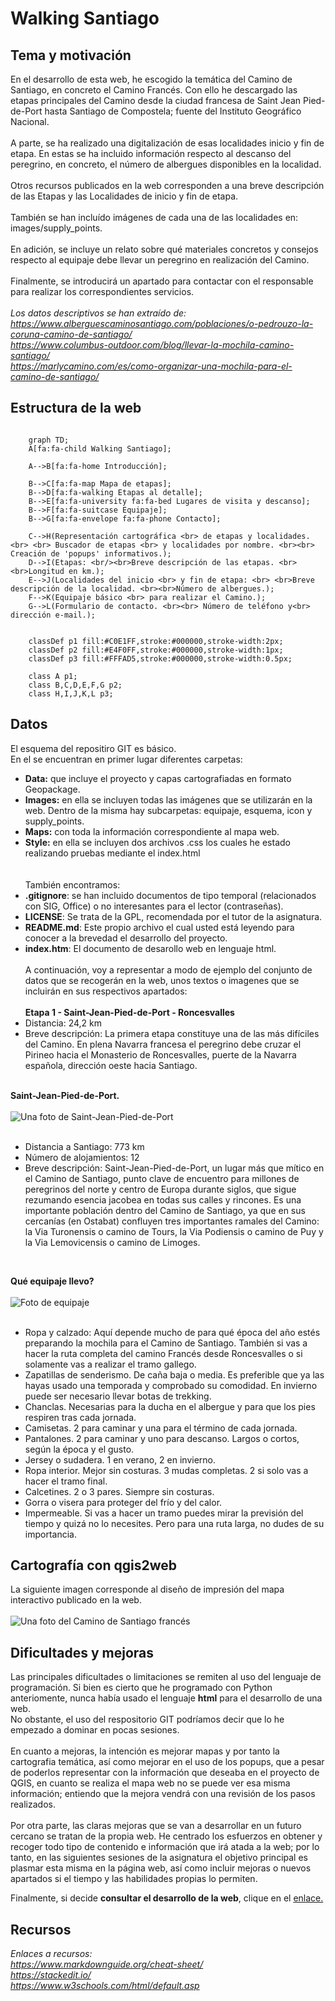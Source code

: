 # Walking Santiago

## Tema y motivación
En el desarrollo de esta web, he escogido la temática del Camino de Santiago, en concreto el Camino Francés. Con ello he descargado las etapas principales del Camino desde la ciudad francesa de Saint Jean Pied-de-Port hasta Santiago de Compostela; fuente del Instituto Geográfico Nacional. 
<br><br>
A parte, se ha realizado una digitalización de esas localidades inicio y fin de etapa. En estas se ha incluido información respecto al descanso del peregrino, en concreto, el número de albergues disponibles en la localidad. 
<br><br>
Otros recursos publicados en la web corresponden a una breve descripción de las Etapas y las Localidades de inicio y fin de etapa. 
<br><br>
También se han incluído imágenes de cada una de las localidades en: images/supply_points.
<br><br>
En adición, se incluye un relato sobre qué materiales concretos y consejos respecto al equipaje debe llevar un peregrino en realización del Camino.
<br><br>
Finalmente, se introducirá un apartado para contactar con el responsable para realizar los correspondientes servicios.
<br><br>
*Los datos descriptivos se han extraído de:* <br>
*https://www.alberguescaminosantiago.com/poblaciones/o-pedrouzo-la-coruna-camino-de-santiago/*  <br>
*https://www.columbus-outdoor.com/blog/llevar-la-mochila-camino-santiago/* <br>
*https://marlycamino.com/es/como-organizar-una-mochila-para-el-camino-de-santiago/*

## Estructura de la web
```mermaid

    graph TD;
    A[fa:fa-child Walking Santiago]; 
    
    A-->B[fa:fa-home Introducción];

    B-->C[fa:fa-map Mapa de etapas];
    B-->D[fa:fa-walking Etapas al detalle];
    B-->E[fa:fa-university fa:fa-bed Lugares de visita y descanso];
    B-->F[fa:fa-suitcase Equipaje];
    B-->G[fa:fa-envelope fa:fa-phone Contacto];

    C-->H(Representación cartográfica <br> de etapas y localidades.<br> <br> Buscador de etapas <br> y localidades por nombre. <br><br> Creación de 'popups' informativos.);
    D-->I(Etapas: <br/><br>Breve descripción de las etapas. <br><br>Longitud en km.);
    E-->J(Localidades del inicio <br> y fin de etapa: <br> <br>Breve descripción de la localidad. <br><br>Número de albergues.);
    F-->K(Equipaje básico <br> para realizar el Camino.);
    G-->L(Formulario de contacto. <br><br> Número de teléfono y<br> dirección e-mail.);


    classDef p1 fill:#C0E1FF,stroke:#000000,stroke-width:2px;
    classDef p2 fill:#E4F0FF,stroke:#000000,stroke-width:1px;
    classDef p3 fill:#FFFAD5,stroke:#000000,stroke-width:0.5px;

    class A p1;
    class B,C,D,E,F,G p2;
    class H,I,J,K,L p3;
```

## Datos 
El esquema del repositiro GIT es básico. <br>
En el se encuentran en primer lugar diferentes carpetas: <br>
- **Data:** que incluye el proyecto y capas cartografiadas en formato Geopackage.<br>
- **Images:** en ella se incluyen todas las imágenes que se utilizarán en la web. Dentro de la misma hay subcarpetas: equipaje, esquema, icon y supply_points.<br>
- **Maps:** con toda la información correspondiente al mapa web.<br>
- **Style:** en ella se incluyen dos archivos .css los cuales he estado realizando pruebas mediante el index.html<br>
<br><br>
También encontramos:<br>
- **.gitignore**: se han incluido documentos de tipo temporal (relacionados con SIG, Office) o no interesantes para el lector (contraseñas).
- **LICENSE**: Se trata de la GPL, recomendada por el tutor de la asignatura.
- **README.md**: Este propio archivo el cual usted está leyendo para conocer a la brevedad el desarrollo del proyecto.
- **index.htm**: El documento de desarollo web en lenguaje html.
<br><br>
A continuación,  voy a representar a modo de ejemplo del conjunto de datos que se recogerán en la web, unos textos o imagenes que se incluirán en sus respectivos apartados:
<br><br>
**Etapa 1 - Saint-Jean-Pied-de-Port - Roncesvalles** <br>
- Distancia: 24,2 km <br>
- Breve descripción: La primera etapa constituye una de las más difíciles del Camino. En plena Navarra francesa el peregrino debe cruzar el Pirineo hacia el Monasterio de Roncesvalles, puerte de la Navarra española, dirección oeste hacia Santiago. 
<br><br>

**Saint-Jean-Pied-de-Port.** <br><br>
![Una foto de Saint-Jean-Pied-de-Port](./images/supply_points/stjean.jpg)<br><br>
- Distancia a Santiago: 773 km <br>
- Número de alojamientos: 12 <br>
- Breve descripción: Saint-Jean-Pied-de-Port, un lugar más que mítico en el Camino de Santiago, punto clave de encuentro para millones de peregrinos del norte y centro de Europa durante siglos, que sigue rezumando esencia jacobea en todas sus calles y rincones.
Es una importante población dentro del Camino de Santiago, ya que en sus cercanías (en Ostabat) confluyen tres importantes ramales del Camino: la Via Turonensis o camino de Tours, la Via Podiensis o camino de Puy y la Via Lemovicensis o camino de Limoges.
<br>

**Qué equipaje llevo?** <br><br>
![Foto de equipaje](./images/equipaje/equipaje-camino-de-santiago-2.jpg)<br><br>
- Ropa y calzado:
Aquí depende mucho de para qué época del año estés preparando la mochila para el Camino de Santiago. También si vas a hacer la ruta completa del camino Francés desde Roncesvalles o si solamente vas a realizar el tramo gallego.
- Zapatillas de senderismo. De caña baja o media. Es preferible que ya las hayas usado una temporada y comprobado su comodidad. En invierno puede ser necesario llevar botas de trekking.
- Chanclas. Necesarias para la ducha en el albergue y para que los pies respiren tras cada jornada.
- Camisetas. 2 para caminar y una para el término de cada jornada.
- Pantalones. 2 para caminar y uno para descanso. Largos o cortos, según la época y el gusto.
- Jersey o sudadera. 1 en verano, 2 en invierno.
- Ropa interior. Mejor sin costuras. 3 mudas completas. 2 si solo vas a hacer el tramo final.
- Calcetines. 2 o 3 pares. Siempre sin costuras.
- Gorra o visera para proteger del frío y del calor.
- Impermeable. Si vas a hacer un tramo puedes mirar la previsión del tiempo y quizá no lo necesites. Pero para una ruta larga, no dudes de su importancia.

## Cartografía con qgis2web
La siguiente imagen corresponde al diseño de impresión del mapa interactivo publicado en la web. 
<br>
<br>
![Una foto del Camino de Santiago francés](./images/icon/map1.png)

## Dificultades y mejoras
Las principales dificultades o limitaciones se remiten al uso del lenguaje de programación. Si bien es cierto que he programado con Python anteriomente, nunca había usado el lenguaje **html** para el desarrollo de una web. <br> 
No obstante, el uso del respositorio GIT podríamos decir que lo he empezado a dominar en pocas sesiones. 
<br><br>
En cuanto a mejoras, la intención es mejorar mapas y por tanto la cartografia temática, así como mejorar en el uso de los popups, que a pesar de poderlos representar con la información que deseaba en el proyecto de QGIS, en cuanto se realiza el mapa web no se puede ver esa misma información; entiendo que la mejora vendrá con una revisión de los pasos realizados. <br><br>
Por otra parte, las claras mejoras que se van a desarrollar en un futuro cercano se tratan de la propia web. He centrado los esfuerzos en obtener y recoger todo tipo de contenido e información que irá atada a la web; por lo tanto, en las siguientes sesiones de la asignatura el objetivo principal es plasmar esta misma en la página web, así como incluir mejoras o nuevos apartados si el tiempo y las habilidades propias lo permiten.

Finalmente, si decide **consultar el desarrollo de la web**, clique en el [enlace.](https://llsalvat.github.io/walking-santiago/)

## Recursos
*Enlaces a recursos:*<br>
*https://www.markdownguide.org/cheat-sheet/* <br>
*https://stackedit.io/* <br>
*https://www.w3schools.com/html/default.asp*


